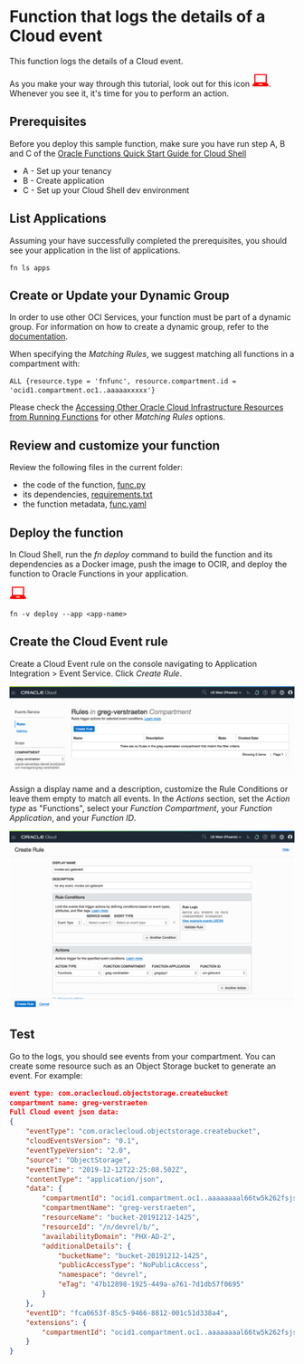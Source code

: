 # Function that logs the details of a Cloud event

This function logs the details of a Cloud event.

As you make your way through this tutorial, look out for this icon ![user input icon](./images/userinput.png).
Whenever you see it, it's time for you to perform an action.


## Prerequisites
Before you deploy this sample function, make sure you have run step A, B and C of the [Oracle Functions Quick Start Guide for Cloud Shell](https://www.oracle.com/webfolder/technetwork/tutorials/infographics/oci_functions_cloudshell_quickview/functions_quickview_top/functions_quickview/index.html)
* A - Set up your tenancy
* B - Create application
* C - Set up your Cloud Shell dev environment


## List Applications 
Assuming your have successfully completed the prerequisites, you should see your 
application in the list of applications.
```
fn ls apps
```


## Create or Update your Dynamic Group
In order to use other OCI Services, your function must be part of a dynamic group. For information on how to create a dynamic group, refer to the [documentation](https://docs.cloud.oracle.com/iaas/Content/Identity/Tasks/managingdynamicgroups.htm#To).

When specifying the *Matching Rules*, we suggest matching all functions in a compartment with:
```
ALL {resource.type = 'fnfunc', resource.compartment.id = 'ocid1.compartment.oc1..aaaaaxxxxx'}
```
Please check the [Accessing Other Oracle Cloud Infrastructure Resources from Running Functions](https://docs.cloud.oracle.com/en-us/iaas/Content/Functions/Tasks/functionsaccessingociresources.htm) for other *Matching Rules* options.


## Review and customize your function
Review the following files in the current folder:
* the code of the function, [func.py](./func.py)
* its dependencies, [requirements.txt](./requirements.txt)
* the function metadata, [func.yaml](./func.yaml)


## Deploy the function
In Cloud Shell, run the *fn deploy* command to build the function and its dependencies as a Docker image, 
push the image to OCIR, and deploy the function to Oracle Functions in your application.

![user input icon](./images/userinput.png)
```
fn -v deploy --app <app-name>
```


## Create the Cloud Event rule
Create a Cloud Event rule on the console navigating to Application Integration > Event Service. Click *Create Rule*.

![user input icon](./images/1-create_event_rule.png)

Assign a display name and a description, customize the Rule Conditions or leave them empty to match all events. In the *Actions* section, set the *Action type* as "Functions", select your *Function Compartment*, your *Function Application*, and your *Function ID*.

![user input icon](./images/2-create_event_rule.png)

## Test
Go to the logs, you should see events from your compartment. You can create some resource such as an Object Storage bucket to generate an event.
For example:
```json
event type: com.oraclecloud.objectstorage.createbucket
compartment name: greg-verstraeten
Full Cloud event json data:
{
    "eventType": "com.oraclecloud.objectstorage.createbucket",
    "cloudEventsVersion": "0.1",
    "eventTypeVersion": "2.0",
    "source": "ObjectStorage",
    "eventTime": "2019-12-12T22:25:08.502Z",
    "contentType": "application/json",
    "data": {
        "compartmentId": "ocid1.compartment.oc1..aaaaaaaal66tw5k262fsjsrgdqan5cbbfxvoydbhxx5hijth2h3qlbwmtdlq",
        "compartmentName": "greg-verstraeten",
        "resourceName": "bucket-20191212-1425",
        "resourceId": "/n/devrel/b/",
        "availabilityDomain": "PHX-AD-2",
        "additionalDetails": {
            "bucketName": "bucket-20191212-1425",
            "publicAccessType": "NoPublicAccess",
            "namespace": "devrel",
            "eTag": "47b12898-1925-449a-a761-7d1db57f0695"
        }
    },
    "eventID": "fca0653f-85c5-9466-8812-001c51d338a4",
    "extensions": {
        "compartmentId": "ocid1.compartment.oc1..aaaaaaaal66tw5k262fsjsrgdqan5cbbfxvoydbhxx5hijth2h3qlbwmtdlq"
    }
}
```
